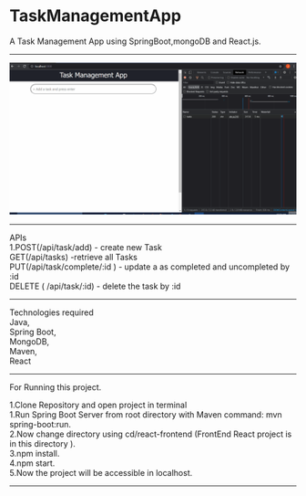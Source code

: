 # TaskManagementApp  
A Task Management App using SpringBoot,mongoDB and React.js.

-----------------------------------------------------------------------
![](todo.gif)

-----------------------------------------------------------------------
APIs  
1.POST(/api/task/add) - create new Task  
GET(/api/tasks) -retrieve all Tasks  
PUT(/api/task/complete/:id ) - update a as completed and uncompleted by :id  
DELETE ( 	/api/task/:id) - delete the task by :id  

-----------------------------------------------------------------------

Technologies required  
    Java,  
    Spring Boot,  
    MongoDB,  
    Maven,  
    React  

-----------------------------------------------------------------------

For Running this project.  

1.Clone Repository and open project in terminal  
1.Run Spring Boot Server from root directory with Maven command: mvn spring-boot:run.  
2.Now change directory using cd/react-frontend (FrontEnd React project is in this directory ).  
3.npm install.  
4.npm start.  
5.Now the project will be accessible in localhost.  

-------------------------------------------------------------------------
